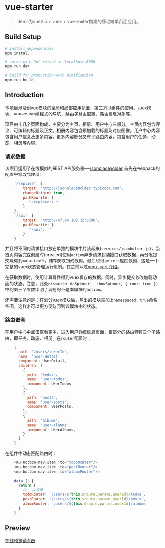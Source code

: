# vue-starter

> demo为vue2.5 + vuex + vue-router构建的移动端单页面应用。

## Build Setup

``` bash
# install dependencies
npm install

# serve with hot reload at localhost:8080
npm run dev

# build for production with minification
npm run build
```

## Introduction
本项目涉及到vue模块的全局和局部应用配置、第三方UI组件的使用、vuex模块、vue-router编程式的导航，路由子路由配置，路由信息对象等。

项目由十几个页面构成，主要分为主页、相册、用户中心三部分。主页内容包含评论、可编辑的标题及正文。相册内容包含预加载的标题及对应图像。用户中心内容包含用户信息及更多内容，更多内容部分又有子路由内容，包含用户的任务、动态、相册等内容。

### 请求数据
该项目运用了在线模拟的REST API服务器──[jsonplaceholder](http://jsonplaceholder.typicode.com/)
首先在webpack的配置中修改代理项:
```js
    '/replace': {
        target: 'http://jsonplaceholder.typicode.com',
        changeOrigin: true,
        pathRewrite: {
          '^/replace': ''
        }
    },
    '/api': {
        target: 'http://47.94.102.32:8080',
        pathRewrite: {
          '^/api': ''
        }
    }
```
并且将不同的请求接口放在单独的模块中封装起来(`services/jsonholder.js`)，当首页内容完成创建时(created)使用`action`异步请求封装接口获取数据，再分发提交载荷到`mutation`中，储存获取到的数据，最后经过`getters`返回数据。这是一个完整的vuex状态管理运行机制。在之前写过[vuex-cart 介绍](https://corbusier.github.io/2018/04/18/vuex-cart/)。

在获取数据时，使用计算属性得到vuex保存的数据。同时，异步提交修改加载动画的状态。注意，此处`dispatch('doSpinner', showSpinner, { root: true })` 中的第三个参数申明了调用的不是本模块的`action`。

还需要注意的是：在划分vuex模块后，导出的模块需加上`namespaced: true`命名空间，这样才可以更方便访问到该模块中的状态。

### 路由嵌套
在用户中心中点击查看更多，进入用户详细信息页面，该部分的路由嵌套三个子路由，即任务、动态、相册。在`router`配置时：

```js
	{
      path: '/users/:userId',
      name: 'user-detail',
      component: UserDetail,
      children: [
        {
          path: 'todos',
          name: 'user-todos',
          component: UserTodos
        },
        {
          path: 'posts',
          name: 'user-posts',
          component: UserPosts,
        },
        {
          path: 'albums',
          name: 'user-albums',
          component: UserAlbums,
        }
      ]
    }
```
在组件中动态匹配路由时：

```js
	<mu-bottom-nav-item :to="todoRouter"/>
	<mu-bottom-nav-item :to="postRouter"/>
	<mu-bottom-nav-item :to="albumRouter"/>
	
	data () {
	  return {
		// ...省略
		todoRouter: `/users/${this.$route.params.userId}/todos`,
		postRouter: `/users/${this.$route.params.userId}/posts`,
		albumRouter: `/users/${this.$route.params.userId}/albums`
	  }
	}
```

## Preview
[在线预览请点击](http://111.231.228.147:8001)





